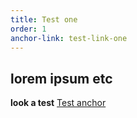 ```yaml
---
title: Test one
order: 1
anchor-link: test-link-one
---
```

## lorem ipsum etc
**look a test**
<a href="#test-link">Test anchor</a>